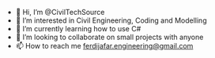 - 👋 Hi, I’m @CivilTechSource
- 👀 I’m interested in Civil Engineering, Coding and Modelling
- 🌱 I’m currently learning how to use C#
- 💞️ I’m looking to collaborate on small projects with anyone
- 📫 How to reach me ferdijafar.engineering@gmail.com

<!---
CivilTechSource/CivilTechSource is a ✨ special ✨ repository because its `README.md` (this file) appears on your GitHub profile.
You can click the Preview link to take a look at your changes.
--->
